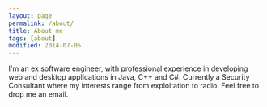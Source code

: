 ```yaml
---
layout: page
permalink: /about/
title: About me
tags: [about]
modified: 2014-07-06
---
```


I'm an ex software engineer, with professional experience in developing web and desktop applications in Java, C++ and C#. Currently a Security Consultant where my interests range from exploitation to radio. Feel free to drop me an email.
